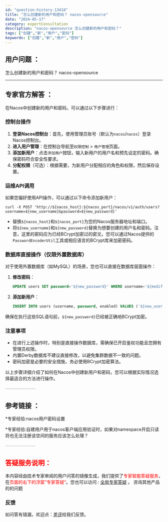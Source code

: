 ```yaml
---
id: "question-history-13418"
title: "怎么创建新的用户和密码？ nacos-opensource"
date: "2024-05-17"
category: expertConsultation
description: "nacos-opensource 怎么创建新的用户和密码？"
tags: ["创建","新","用户","密码"]
keywords: ["创建","新","用户","密码"]
---
```


## 用户问题 ： 
 怎么创建新的用户和密码？ nacos-opensource 

---------------
## 专家官方解答 ：

在Nacos中创建新的用户和密码，可以通过以下步骤进行：

### 控制台操作
1. **登录Nacos控制台**：首先，使用管理员账号（默认为`nacos`/`nacos`）登录Nacos控制台。
2. **进入用户管理**：在控制台导航至`权限控制` > `用户管理`页面。
3. **添加新用户**：点击`添加用户`按钮，输入新用户的用户名和预先设定的密码。确保密码符合安全性要求。
4. **分配权限**（可选）：根据需要，为新用户分配相应的角色和权限，然后保存设置。

### 运维API调用
如果您偏好使用API操作，可以通过以下命令添加新用户：

```shell
curl -X POST 'http://${nacos_host}:${nacos_port}/nacos/v1/auth/users?username=${new_username}&password=${new_password}'
```
- 替换`${nacos_host}`和`${nacos_port}`为您的Nacos服务器地址和端口。
- 将`${new_username}`和`${new_password}`替换为想要创建的用户名和密码。注意，这里的密码应为已经BCrypt加密过的密文。您可以通过Nacos提供的`PasswordEncoderUtil`工具或相应语言的BCrypt库来加密密码。

### 数据库直接操作（仅限外置数据库）
对于使用外置数据库（如MySQL）的场景，您也可以直接在数据库层面操作：
1. **修改密码**：
   ```SQL
   UPDATE users SET password='${new_password}' WHERE username='${modified_username}';
   ```
2. **添加新用户**：
   ```SQL
   INSERT INTO users (username, password, enabled) VALUES ('${new_username}', '${new_password}', TRUE);
   ```
确保在执行这些SQL语句前，`${new_password}`已经被正确地BCrypt加密。

### 注意事项
- 在进行上述操作时，特别是直接操作数据库，需确保已开启鉴权功能且您拥有管理员权限。
- 内置Derby数据库不建议直接修改，以避免集群数据不一致的问题。
- 密码加密是必要的安全措施，务必使用BCrypt加密算法。

以上步骤详细介绍了如何在Nacos中创建新用户和密码，您可以根据实际情况选择最适合的方法进行操作。


<font color="#949494">---------------</font> 


## 参考链接 ：

*专家经验:nacos用户密码设置 
 
 *专家经验:自建用户用于nacos客户端应用验证时，如果对namespace开启只读将也无法注册该空间的服务应该怎么处理？ 


 <font color="#949494">---------------</font> 
 


## <font color="#FF0000">答疑服务说明：</font> 

本内容经由技术专家审阅的用户问答的镜像生成，我们提供了<font color="#FF0000">专家智能答疑服务</font>，在<font color="#FF0000">页面的右下的浮窗”专家答疑“</font>。您也可以访问 : [全局专家答疑](https://opensource.alibaba.com/chatBot) 。 咨询其他产品的的问题

### 反馈
如问答有错漏，欢迎点：[差评](https://ai.nacos.io/user/feedbackByEnhancerGradePOJOID?enhancerGradePOJOId=13892)给我们反馈。
